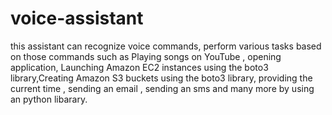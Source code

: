 # voice-assistant
this assistant can recognize voice commands, perform various tasks based on those commands such as Playing songs on YouTube , opening application, Launching Amazon EC2 instances using the boto3 library,Creating Amazon S3 buckets using the boto3 library, providing the current time  , sending an email , sending an sms and many more by  using an python libarary.
